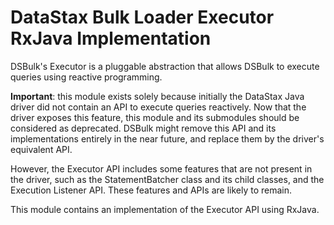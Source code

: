 # DataStax Bulk Loader Executor RxJava Implementation

DSBulk's Executor is a pluggable abstraction that allows DSBulk to execute queries using reactive
programming.

**Important**: this module exists solely because initially the DataStax Java driver did not contain 
an API to execute queries reactively. Now that the driver exposes this feature, this module and its 
submodules should be considered as deprecated. DSBulk might remove this API and its implementations 
entirely in the near future, and replace them by the driver's equivalent API.

However, the Executor API includes some features that are not present in the driver, such as the
StatementBatcher class and its child classes, and the Execution Listener API. These features and 
APIs are likely to remain.

This module contains an implementation of the Executor API using RxJava.
